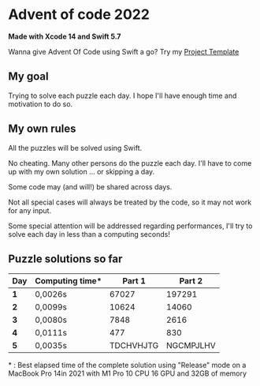 # Advent of code 2022
**Made with Xcode 14 and Swift 5.7**

Wanna give Advent Of Code using Swift a go? Try my [Project Template](https://github.com/Dean151/AoC-Swift-Template)

## My goal
Trying to solve each puzzle each day.
I hope I'll have enough time and motivation to do so.

## My own rules

All the puzzles will be solved using Swift.

No cheating. Many other persons do the puzzle each day.
I'll have to come up with my own solution ... or skipping a day.

Some code may (and will!) be shared across days.

Not all special cases will always be treated by the code, so it may not work for any input.

Some special attention will be addressed regarding performances, I'll try to solve each day in less than a computing seconds!

## Puzzle solutions so far

| Day    | Computing time\* | Part 1    | Part 2    |
|--------|------------------|-----------|-----------|
| **1**  | 0,0026s          | 67027     | 197291    |
| **2**  | 0,0099s          | 10624     | 14060     |
| **3**  | 0,0080s          | 7848      | 2616      |
| **4**  | 0,0111s          | 477       | 830       |
| **5**  | 0,0035s          | TDCHVHJTG | NGCMPJLHV |

\* : Best elapsed time of the complete solution using "Release" mode on a MacBook Pro 14in 2021 with M1 Pro 10 CPU 16 GPU and 32GB of memory
